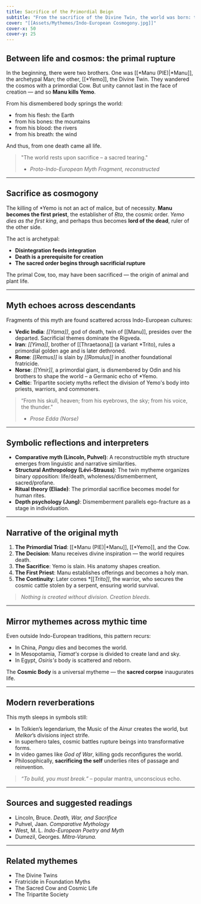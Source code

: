 ```yaml
---
title: Sacrifice of the Primordial Beign
subtitle: "From the sacrifice of the Divine Twin, the world was born: the primal myth of Indo-European peoples."
cover: "[[Assets/Mythemes/Indo-European Cosmogony.jpg]]"
cover-x: 50
cover-y: 25
---
```


## **Between life and cosmos: the primal rupture**

In the beginning, there were two brothers. One was [[*Manu (PIE)|*Manu]], the archetypal Man; the other, [[*Yemo]], the Divine Twin. They wandered the cosmos with a primordial Cow. But unity cannot last in the face of creation — and so **Manu kills Yemo**.

From his dismembered body springs the world:

* from his flesh: the Earth
* from his bones: the mountains
* from his blood: the rivers
* from his breath: the wind

And thus, from one death came all life.

> "The world rests upon sacrifice – a sacred tearing."
> - *Proto-Indo-European Myth Fragment, reconstructed*

---

## **Sacrifice as cosmogony**

The killing of *Yemo is not an act of malice, but of necessity. **Manu becomes the first priest**, the establisher of *Ṛta*, the cosmic order. *Yemo dies as the first king*, and perhaps thus becomes **lord of the dead**, ruler of the other side.

The act is archetypal:

- **Disintegration feeds integration**
- **Death is a prerequisite for creation**
- **The sacred order begins through sacrificial rupture**

The primal Cow, too, may have been sacrificed — the origin of animal and plant life.

---

## **Myth echoes across descendants**

Fragments of this myth are found scattered across Indo-European cultures:

* **Vedic India**: *[[Yama]]*, god of death, twin of [[Manu]], presides over the departed. Sacrificial themes dominate the Rigveda.
* **Iran**: *[[Yima]]*, brother of [[Thraetaona]] (a variant *Trito), rules a primordial golden age and is later dethroned.
* **Rome**: *[[Remus]]* is slain by *[[Romulus]]* in another foundational fratricide.
* **Norse**: *[[Ymir]]*, a primordial giant, is dismembered by Odin and his brothers to shape the world – a Germanic echo of *Yemo.
* **Celtic**: Tripartite society myths reflect the division of Yemo's body into priests, warriors, and commoners.

> “From his skull, heaven; from his eyebrows, the sky; from his voice, the thunder."
> - *Prose Edda (Norse)*

---

## **Symbolic reflections and interpreters**

* **Comparative myth (Lincoln, Puhvel)**: A reconstructible myth structure emerges from linguistic and narrative similarities.
* **Structural Anthropology (Lévi-Strauss)**: The twin mytheme organizes binary opposition: life/death, wholeness/dismemberment, sacred/profane.
* **Ritual theory (Eliade)**: The primordial sacrifice becomes model for human rites.
* **Depth psychology (Jung)**: Dismemberment parallels ego-fracture as a stage in individuation.

---

## **Narrative of the original myth**

1. **The Primordial Triad**: [[*Manu (PIE)|*Manu]], [[*Yemo]], and the Cow.
2. **The Decision**: Manu receives divine inspiration — the world requires death.
3. **The Sacrifice**: Yemo is slain. His anatomy shapes creation.
4. **The First Priest**: Manu establishes offerings and becomes a holy man.
5. **The Continuity**: Later comes *[[*Trito]]*, the warrior, who secures the cosmic cattle stolen by a serpent, ensuring world survival.

> *Nothing is created without division. Creation bleeds.*

---

## **Mirror mythemes across mythic time**

Even outside Indo-European traditions, this pattern recurs:

* In China, *Pangu* dies and becomes the world.
* In Mesopotamia, *Tiamat's* corpse is divided to create land and sky.
* In Egypt, *Osiris's* body is scattered and reborn.

The **Cosmic Body** is a universal mytheme — the **sacred corpse** inaugurates life.

---

## **Modern reverberations**

This myth sleeps in symbols still:

* In Tolkien’s legendarium, the Music of the Ainur creates the world, but *Melkor*’s divisions inject strife.
* In superhero tales, cosmic battles rupture beings into transformative forms.
* In video games like *God of War*, killing gods reconfigures the world.
* Philosophically, **sacrificing the self** underlies rites of passage and reinvention.

> *“To build, you must break.”* – popular mantra, unconscious echo.

---

## **Sources and suggested readings**

* Lincoln, Bruce. *Death, War, and Sacrifice*
* Puhvel, Jaan. *Comparative Mythology*
* West, M. L. *Indo-European Poetry and Myth*
* Dumezil, Georges. *Mitra-Varuna.*

---

## **Related mythemes**

* The Divine Twins
* Fratricide in Foundation Myths
* The Sacred Cow and Cosmic Life
* The Tripartite Society